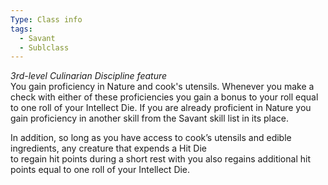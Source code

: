 ```yaml
---
Type: Class info
tags:
  - Savant
  - Sublclass
---
```

_3rd-level Culinarian Discipline feature_  
You gain proficiency in Nature and cook's utensils. Whenever you make a check with either of these proficiencies you gain a bonus to your roll equal to one roll of your Intellect Die. If you are already proficient in Nature you gain proficiency in another skill from the Savant skill list in its place.

In addition, so long as you have access to cook’s utensils and edible ingredients, any creature that expends a Hit Die  
to regain hit points during a short rest with you also regains additional hit points equal to one roll of your Intellect Die.